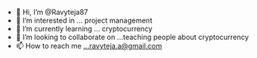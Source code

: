 - 👋 Hi, I’m @Ravyteja87
- 👀 I’m interested in ... project management
- 🌱 I’m currently learning ... cryptocurrency
- 💞️ I’m looking to collaborate on ...teaching people about cryptocurrency
- 📫 How to reach me ...ravyteja.a@gmail.com

<!---
Ravyteja87/Ravyteja87 is a ✨ special ✨ repository because its `README.md` (this file) appears on your GitHub profile.
You can click the Preview link to take a look at your changes.
--->
